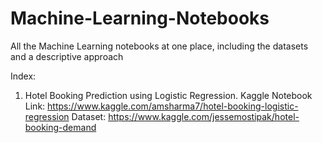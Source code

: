 # Machine-Learning-Notebooks
All the Machine Learning notebooks at one place, including the datasets and a descriptive approach

Index:
1. Hotel Booking Prediction using Logistic Regression.
Kaggle Notebook Link: https://www.kaggle.com/amsharma7/hotel-booking-logistic-regression
Dataset: https://www.kaggle.com/jessemostipak/hotel-booking-demand
